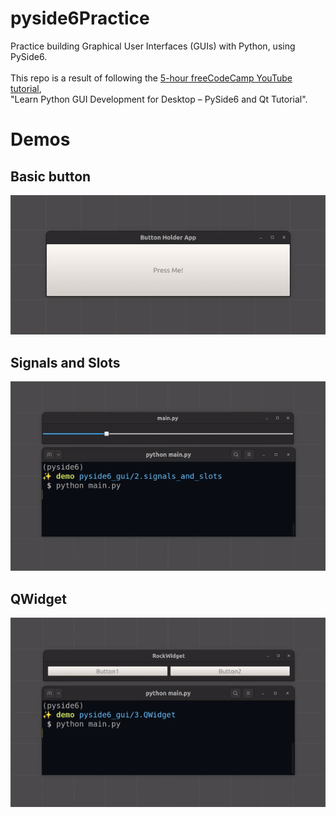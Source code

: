 # pyside6Practice
Practice building Graphical User Interfaces (GUIs) with Python, using PySide6.
\
\
This repo is a result of following the [5-hour freeCodeCamp YouTube tutorial](https://www.youtube.com/watch?v=Z1N9JzNax2k),
\
"Learn Python GUI Development for Desktop – PySide6 and Qt Tutorial".
# Demos
## Basic button
![Demo showing a clickable button](demos/1.buttons_example.gif)
## Signals and Slots
![Demo showing a slider that prints its position to the terminal](demos/2.signals_and_slots.gif)
## QWidget
![Demo showing a two clickable buttons that print which one has been clicked to the terminal](demos/3QWidget.gif)
